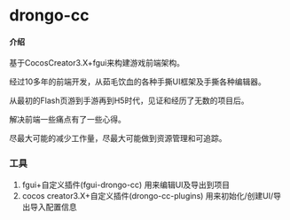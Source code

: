 # drongo-cc

#### 介绍
基于CocosCreator3.X+fgui来构建游戏前端架构。

经过10多年的前端开发，从茹毛饮血的各种手撕UI框架及手撕各种编辑器。

从最初的Flash页游到手游再到H5时代，见证和经历了无数的项目后。

解决前端一些痛点有了一些心得。

尽最大可能的减少工作量，尽最大可能做到资源管理和可追踪。

### 工具

1. fgui+自定义插件(fgui-drongo-cc) 用来编辑UI及导出到项目
2. cocos creator3.X+自定义插件(drongo-cc-plugins) 用来初始化/创建UI/导出导入配置信息

